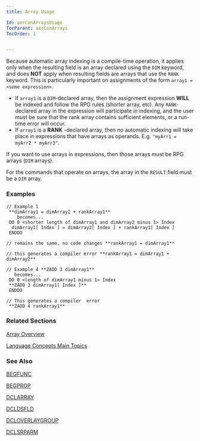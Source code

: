 ```yaml
---
title: Array Usage

Id: aerConArraysUsage
TocParent: aerConArrays
TocOrder: 1


---
```


Because automatic array indexing is a compile-time operation, it applies only when the resulting field is an array declared using the ```DIM``` keyword, and does **NOT** apply when resulting fields are arrays that use the ```RANK``` keyword. This is particularly important on assignments of the form ```array1 = <some expression>```. 

- If ```array1``` is a ```DIM```-declared array, then the assignment expression **WILL** be indexed and follow the RPG rules (shorter array, etc). Any ```RANK```-declared array in the expression will participate in indexing, and the user must be sure that the rank array contains sufficient elements, or a run-time error will occur.
- If ```array1``` is a **RANK** -declared array, then no automatic indexing will take place in expressions that have arrays as operands. E.g. ```"myArr1 = myArr2 * myArr3"```. 

If you want to use arrays in expressions, then those arrays must be RPG arrays (```DIM``` arrays).

For the commands that operate on arrays, the array in the ```RESULT``` field must be a ```DIM``` array. 

### Examples

```
// Example 1
 **dimArray1 = dimArray2 + rankArray1** 
    becomes... 
 DO 0 <shorter length of dimArray1 and dimArray2 minus 1> Index
  dimArray1[ Index ] = dimArray2[ Index ] + rankArray1[ Index ]
 ENDDO

// remains the same, no code changes **rankArray1 = dimArray1**  

// this generates a compiler error **rankArray1 = dimArray1 + dimArray2** 

// Example 4 **ZADD 3 dimArray1** 
   becomes...
 DO 0 <length of dimArray1 minus 1> Index 
 **ZADD 3 dimArray1[ Index ]** 
 ENDDO

// This generates a compiler  error
 **ZADD 4 rankArray1** 
```

### Related Sections
[Array Overview](aerConArraysOverview.html)

[Language Concepts Main Topics](aerConLanguageConceptsMain.html) 

### See Also
[BEGFUNC](BEGFUNC.html)

[BEGPROP](BEGPROP.html)

[DCLARRAY](DCLARRAY.html)

[DCLDSFLD](DCLDSFLD.html)

[DCLOVERLAYGROUP](DCLOVERLAYGROUP.html)

[DCLSRPARM](DCLSRPARM.html) 
